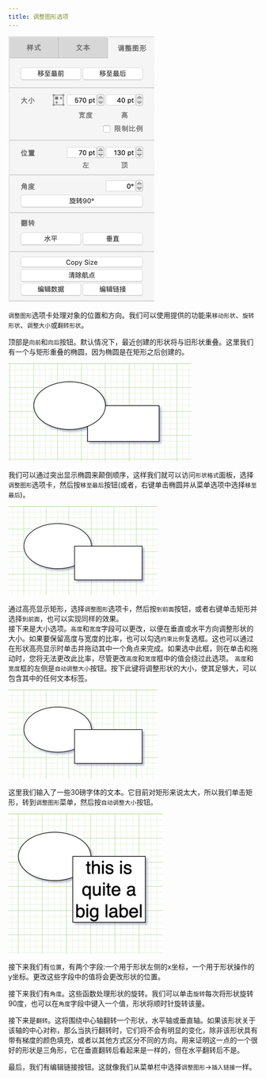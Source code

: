 ```yaml
---
title: 调整图形选项
---
```


 ![调整图形选项](/public/themes/freedgo/rang_option.png "调整图形选项") 
 
`调整图形`选项卡处理对象的位置和方向。我们可以使用提供的功能来`移动形状`、`旋转形状`、`调整大小`或`翻转形状`。


顶部是`向前`和`向后`按钮。默认情况下，最近创建的形状将与旧形状重叠。这里我们有一个与矩形重叠的椭圆，因为椭圆是在矩形之后创建的。

 ![调整图形选项](/public/themes/freedgo/rang_option1.png "调整图形选项") 

 
我们可以通过突出显示椭圆来颠倒顺序，这样我们就可以访问`形状格式`面板，选择`调整图形`选项卡，然后按`移至最后`按钮(或者，右键单击椭圆并从菜单选项中选择`移至最后`)。
<script async src="https://pagead2.googlesyndication.com/pagead/js/adsbygoogle.js"></script><ins class="adsbygoogle" style="display:block; text-align:center;" data-ad-layout="in-article" data-ad-format="fluid" data-ad-client="ca-pub-9055212255210230" data-ad-slot="7941459222"></ins> <script>(adsbygoogle = window.adsbygoogle || []).push({});</script>
 ![调整图形选项](/public/themes/freedgo/rang_option2.png "调整图形选项") 
 	
通过高亮显示矩形，选择`调整图形`选项卡，然后按`到前面`按钮，或者右键单击矩形并选择`到前面`，也可以实现同样的效果。	
接下来是大小选项。`高度`和`宽度`字段可以更改，以便在垂直或水平方向调整形状的大小。如果要保留高度与宽度的比率，也可以勾选`约束比例`复选框。这也可以通过在形状高亮显示时单击并拖动其中一个角点来完成。如果选中此框，则在单击和拖动时，您将无法更改此比率，尽管更改`高度`和`宽度`框中的值会绕过此选项。
`高度`和`宽度`框的左侧是`自动调整大小`按钮。按下此键将调整形状的大小，使其足够大，可以包含其中的任何文本标签。

 ![调整图形选项](/public/themes/freedgo/rang_option3.png "调整图形选项") 
 
这里我们输入了一些30磅字体的文本。它目前对矩形来说太大，所以我们单击矩形，转到`调整图形`菜单，然后按`自动调整大小`按钮。
 
  ![调整图形选项](/public/themes/freedgo/rang_option4.png "调整图形选项") 

接下来我们有`位置`，有两个字段:一个用于形状左侧的x坐标，一个用于形状操作的y坐标。更改这些字段中的值将会更改形状的位置。

接下来我们有`角度`。这些函数处理形状的旋转。我们可以单击`旋转`每次将形状旋转90度，也可以在`角度`字段中键入一个值，形状将顺时针旋转该量。
 
接下来是`翻转`。这将围绕中心轴翻转一个形状，水平轴或垂直轴。如果该形状关于该轴的中心对称，那么当执行翻转时，它们将不会有明显的变化，除非该形状具有带有梯度的颜色填充，或者以其他方式区分不同的方向。用来证明这一点的一个很好的形状是三角形，它在垂直翻转后看起来是一样的，但在水平翻转后不是。

最后，我们有编辑链接按钮。这就像我们从菜单栏中选择`调整图形`->`插入链接`一样。

